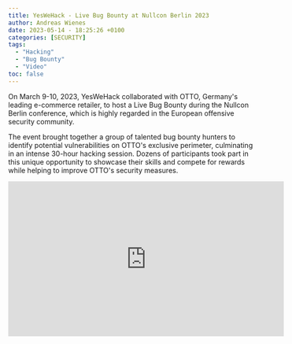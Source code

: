 ```yaml
---
title: YesWeHack - Live Bug Bounty at Nullcon Berlin 2023
author: Andreas Wienes
date: 2023-05-14 - 18:25:26 +0100
categories: [SECURITY]
tags: 
  - "Hacking"
  - "Bug Bounty"
  - "Video"
toc: false
---
```


On March 9-10, 2023, YesWeHack collaborated with OTTO, Germany's leading e-commerce retailer, to host a Live Bug Bounty during the Nullcon Berlin conference, which is highly regarded in the European offensive security community. 

The event brought together a group of talented bug bounty hunters to identify potential vulnerabilities on OTTO's exclusive perimeter, culminating in an intense 30-hour hacking session. Dozens of participants took part in this unique opportunity to showcase their skills and compete for rewards while helping to improve OTTO's security measures.

<iframe width="560" height="315" src="https://www.youtube-nocookie.com/embed/JbXKorpdYe4" title="YouTube video player" frameborder="0" allow="accelerometer; autoplay; clipboard-write; encrypted-media; gyroscope; picture-in-picture; web-share" allowfullscreen></iframe>